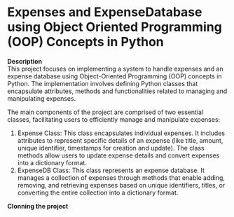 # Expenses and ExpenseDatabase using Object Oriented Programming (OOP) Concepts in Python

**Description** <br>
This project focuses on implementing a system to handle expenses and an expense database using Object-Oriented Programming (OOP) concepts in Python.
The implementation involves defining Python classes that encapsulate attributes, methods and functionalities related to managing and manipulating expenses.

The main components of the project are comprised of two essential classes, facilitating users to efficiently manage and manipulate expenses:
1. Expense Class: This class encapsulates individual expenses. It includes attributes to represent specific details of an expense (like title, amount, unique identifier, timestamps for creation and update). The class methods allow users to update expense details and convert expenses into a dictionary format.
2. ExpenseDB Class: This class represents an expense database. It manages a collection of expenses through methods that enable adding, removing, and retrieving expenses based on unique identifiers, titles, or converting the entire collection into a dictionary format.

**Clonning the project** <br>
